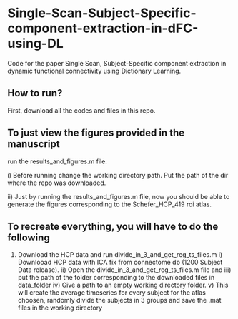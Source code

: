 # Single-Scan-Subject-Specific-component-extraction-in-dFC-using-DL
Code for the paper Single Scan, Subject-Specific component extraction in dynamic functional connectivity using Dictionary Learning. 

## How to run?
First, download all the codes and files in this repo.

## To just view the figures provided in the manuscript
run the results_and_figures.m file.

  i) Before running change the working directory path. Put the path of the dir where the repo was downloaded.
  
  ii) Just by running the results_and_figures.m file, now you should be able to generate the figures corresponding to the Schefer_HCP_419 roi atlas.
  

## To recreate everything, you will have to do the following
1) Download the HCP data and run divide_in_3_and_get_reg_ts_files.m
     i) Downlooad HCP data with ICA fix from connectome db (1200 Subject Data release).
     ii) Open the divide_in_3_and_get_reg_ts_files.m file and 
     iii) put the path of the folder corresponding to the downloaded files in data_folder
     iv) Give a path to an empty working directory folder.
     v) This will create the average timeseries for every subject for the atlas choosen, randomly divide the subjects in 3 groups and save the .mat files in the working directory

